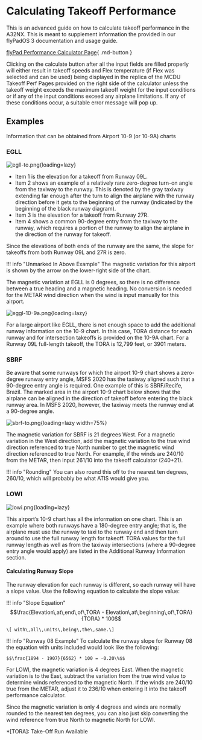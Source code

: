 # Calculating Takeoff Performance

This is an advanced guide on how to calculate takeoff performance in the A32NX. This is meant to supplement information the provided in our flyPadOS 3 documentation and usage guide.

[flyPad Performance Calculator Page](../../../../aircraft/common/flypados3/performance.md){ .md-button }

Clicking on the calculate button after all the input fields are filled properly will either result in takeoff speeds and Flex temperature (if Flex was selected and can be used) 
being displayed in the replica of the MCDU Takeoff Perf Pages provided on the right side of the calculator unless the takeoff weight exceeds the maximum takeoff weight for the 
input conditions or if any of the input conditions exceed any airplane limitations. If any of these conditions occur, a suitable error message will pop up.

## Examples

Information that can be obtained from Airport 10-9 (or 10-9A) charts

### EGLL

![egll-to.png](../../../assets/advanced-guides/takeoff-perf/egll-to.png){loading=lazy}

- Item 1 is the elevation for a takeoff from Runway 09L. 
- Item 2 shows an example of a relatively rare zero-degree turn-on angle from the taxiway to the runway. This is denoted by the gray taxiway extending far enough after the turn 
  to align the airplane with the runway direction before it gets to the beginning of the runway (indicated by the beginning of the black runway diagram). 
- Item 3 is the elevation for a takeoff from Runway 27R. 
- Item 4 shows a common 90-degree entry from the taxiway to the runway, which requires a portion of the runway to align the airplane in the direction of the runway for takeoff.

Since the elevations of both ends of the runway are the same, the slope for takeoffs from both Runway 09L and 27R is zero. 

!!! info "Unmarked In Above Example"
    The magnetic variation for this airport is shown by the arrow on the lower-right side of the chart. 

The magnetic variation at EGLL is 0 degrees, so there is no difference between a true heading and a magnetic heading. No conversion is needed for the METAR wind direction when 
the wind is input manually for this airport.

![eggl-10-9a.png](../../../assets/advanced-guides/takeoff-perf/eggl-10-9a.png){loading=lazy}

For a large airport like EGLL, there is not enough space to add the additional runway information on the 10-9 chart. In this case, TORA distance for each runway and for 
intersection takeoffs is provided on the 10-9A chart. For a Runway 09L full-length takeoff, the TORA is 12,799 feet, or 3901 meters.

### SBRF

Be aware that some runways for which the airport 10-9 chart shows a zero-degree runway entry angle, MSFS 2020 has the taxiway aligned such that a 90-degree entry angle is 
required. One example of this is SBRF/Recife, Brazil. The marked area in the airport 10-9 chart below shows that the airplane can be aligned in the direction of takeoff before 
entering the black runway area. In MSFS 2020, however, the taxiway meets the runway end at a 90-degree angle.

![sbrf-to.png](../../../assets/advanced-guides/takeoff-perf/sbrf-to.png){loading=lazy width=75%}

The magnetic variation for SBRF is 21 degrees West. For a magnetic variation in the West direction, add the magnetic variation to the true wind direction referenced to 
true North number to get the magnetic wind direction referenced to true North. For example, if the winds are 240/10 from the METAR, then input 261/10 into the takeoff calculator (240+21).  

!!! info "Rounding"
    You can also round this off to the nearest ten degrees, 260/10, which will probably be what ATIS would give you.

### LOWI

![lowi.png](../../../assets/advanced-guides/takeoff-perf/lowi.png){loading=lazy}

This airport’s 10-9 chart has all the information on one chart. This is an example where both runways have a 180-degree entry angle; that is, the airplane must use the runway 
to taxi to the runway end and then turn around to use the full runway length for takeoff. TORA values for the full runway length as well as from the taxiway 
intersections (where a 90-degree entry angle would apply) are listed in the Additional Runway Information section.

#### Calculating Runway Slope

The runway elevation for each runway is different, so each runway will have a slope value. Use the following equation to calculate the slope value:

!!! info "Slope Equation"
    $$\frac{Elevation\,at\,end\,of\,TORA - Elevation\,at\,beginning\,of\,TORA}{TORA} * 100$$ 

    \[ with\,all\,units\,being\,the\,same.\]

!!! info "Runway 08 Example"
    To calculate the runway slope for Runway 08 the equation with units included would look like the following:

    $$\frac{1894 - 1907}{6562} * 100 = -0.20\%$$

For LOWI, the magnetic variation is 4 degrees East. When the magnetic variation is to the East, subtract the variation from the true wind value to determine winds referenced to the 
magnetic North. If the winds are 240/10 true from the METAR, adjust it to 236/10 when entering it into the takeoff performance calculator. 

Since the magnetic variation is only 4 degrees and winds are normally rounded to the nearest ten degrees, you can also just skip converting the wind reference from true North 
to magnetic North for LOWI.

*[TORA]: Take-Off Run Available

